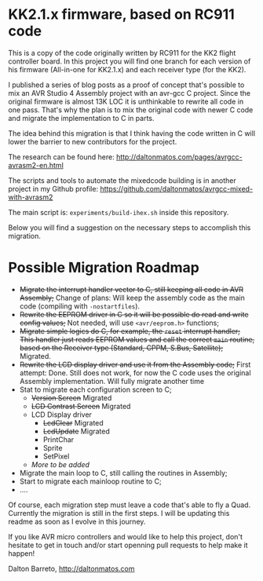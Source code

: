 # KK2.1.x firmware, based on RC911 code

This is a copy of the code originally written by RC911 for the KK2 flight controller board. In this project you will find one branch for each version of his firmware (All-in-one for KK2.1.x) and each receiver type (for the KK2).

I published a series of blog posts as a proof of concept that's possible to mix an AVR Studio 4 Assembly project with an avr-gcc C project. Since the original firmware is almost 13K LOC it is unthinkable to rewrite all code in one pass. That's why the plan is to mix the original code with newer C code and migrate the implementation to C in parts.

The idea behind this migration is that I think having the code written in C will lower the barrier to new contributors for the project.

The research can be found here: http://daltonmatos.com/pages/avrgcc-avrasm2-en.html 

The scripts and tools to automate the mixedcode building is in another project in my Github profile: https://github.com/daltonmatos/avrgcc-mixed-with-avrasm2 

The main script is: ``experiments/build-ihex.sh`` inside this repository.

Below you will find a suggestion on the necessary steps to accomplish this migration.

# Possible Migration Roadmap

 * ~~Migrate the interrupt handler vector to C, still keeping all code in AVR Assembly;~~ Change of plans: Will keep the assembly code as the main code (compiling with ``-nostartfiles``).
 * ~~Rewrite the EEPROM driver in C so it will be possible do read and write config values;~~ Not needed, will use ``<avr/eeprom.h>`` functions;
 * ~~Migrate simple logics do C, for example, the ``reset`` interrupt handler; This handler just reads EEPROM values and call the correct ``main`` routine, based on the Receiver type (Standard, CPPM, S.Bus, Satellite);~~ Migrated.
 * ~~Rewrite the LCD display driver and use it from the Assembly code;~~ First attempt: Done. Still does not work, for now the C code uses the original Assembly implementation. Will fully migrate another time
 * Stat to migrate each configuration screen to C;
   * ~~Version Screen~~ Migrated
   * ~~LCD Contrast Screen~~ Migrated
   * LCD Display driver
     * ~~LcdClear~~ Migrated
     * ~~LcdUpdate~~ Migrated
     * PrintChar
     * Sprite
     * SetPixel
   * _More to be added_
 * Migrate the main loop to C, still calling the routines in Assembly;
 * Start to migrate each mainloop routine to C;
 * ....


Of course, each migration step must leave a code that's able to fly a Quad. Currently the migration is still in the first steps. I will be updating this readme as soon as I evolve in this journey.

If you like AVR micro controllers and would like to help this project, don't hesitate to get in touch and/or start openning pull requests to help make it happen!


Dalton Barreto, http://daltonmatos.com
